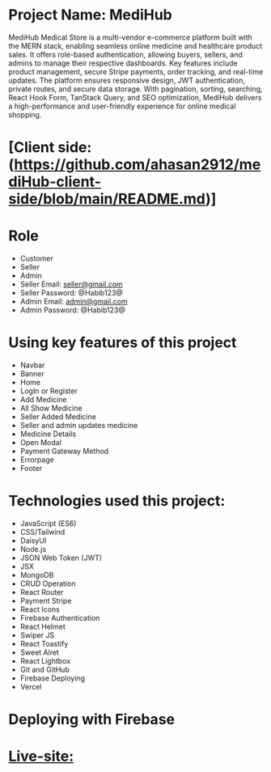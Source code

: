 # Project Name: MediHub
MediHub Medical Store is a multi-vendor e-commerce platform built with the MERN stack, enabling seamless online medicine and healthcare product sales. It offers role-based authentication, allowing buyers, sellers, and admins to manage their respective dashboards. Key features include product management, secure Stripe payments, order tracking, and real-time updates. The platform ensures responsive design, JWT authentication, private routes, and secure data storage. With pagination, sorting, searching, React Hook Form, TanStack Query, and SEO optimization, MediHub delivers a high-performance and user-friendly experience for online medical shopping.
# [Client side: (https://github.com/ahasan2912/mediHub-client-side/blob/main/README.md)]
#
# Role
- Customer 
- Seller 
- Admin
- Seller Email: seller@gmail.com
- Seller Password: @Habib123@
- Admin Email: admin@gmail.com
- Admin Password: @Habib123@

#
# Using key features of this project
- Navbar
- Banner
- Home
- LogIn or Register
- Add Medicine
- All Show Medicine
- Seller Added Medicine
- Seller and admin updates medicine
- Medicine Details
- Open Modal
- Payment Gateway Method
- Errorpage
- Footer

#
# Technologies  used this project:
- JavaScript (ES6)
- CSS/Tailwind
- DaisyUI
- Node.js
- JSON Web Token (JWT)
- JSX
- MongoDB
- CRUD Operation
- React Router
- Payment Stripe
- React Icons
- Firebase Authentication
- React Helmet
- Swiper JS
- React Toastify
- Sweet Alret
- React Lightbox
- Git and GitHub
- Firebase Deploying
- Vercel

# Deploying with Firebase
# [Live-site: ](https://medihub-fullstack.web.app/)
